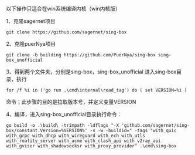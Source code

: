 以下操作只适合在win系统编译内核（win内核版）

1、克隆sagernet项目
```
git clone https://github.com/sagernet/sing-box
```
2、克隆puerNya项目
```
git clone -b building https://github.com/PuerNya/sing-box sing-box_unofficial
```
3、得到两个文件夹，分别是sing-box，sing-box_unofficial
进入sing-box目录，执行
```
for /f %i in ('go run .\cmd\internal\read_tag') do ( set VERSION=%i )
```
命令；此步骤的目的是拉取版本号，并定义变量VERSION

4、编译，进入sing-box_unofficial目录执行命令：
```
go build -o .\build\ -trimpath -ldflags "-X 'github.com/sagernet/sing-box/constant.Version=%VERSION%' -s -w -buildid=" -tags "with_quic with_grpc with_dhcp with_wireguard with_ech with_utls with_reality_server with_acme with_clash_api with_v2ray_api with_gvisor with_shadowsocksr with_proxy_provider" .\cmd\sing-box
```
